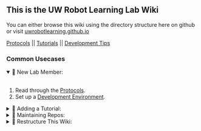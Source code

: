 ## This is the UW Robot Learning Lab Wiki

You can either browse this wiki using the directory structure here on github or visit [uwrobotlearning.github.io](https://uwrobotlearning.github.io)

[Protocols](./Protocols) || [Tutorials](./Tutorials) || [Development Tips](./Development)

### Common Usecases
<details open>
    <summary>👶 New Lab Member: </summary>
    <br>
    <ol>
      <li>Read through the <a href="./Protocols">Protocols</a>.</li>
      <li>Set up a <a href="./Development">Development Environment</a>.</li>
    </ol>

</details>

<details>
    <summary>🍎 Adding a Tutorial: </summary>
    <br>
    <ol>
      <li>Follow the steps in <a href=./Tutorials/creating_a_new_tutorial.md">Creating a New Tutorial</a>.</li>
    </ol>
    
</details>

<details>
    <summary>🔧 Maintaining Repos: </summary>
    <br>
    TODO
</details>

<details>
    <summary>👷 Restructure This Wiki: </summary>
    <br>
    <ol>
      <li>Read the <a href="https://pmarsceill.github.io/just-the-docs/">Just The Docs</a> documentation.</li>
      <li>Read the <a href="./Tutorials/wiki_organization.md">Organization Tutorial</a>.</li>
    </ol>

</details>
